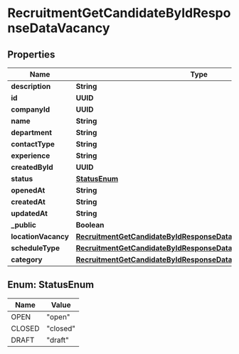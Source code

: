 

# RecruitmentGetCandidateByIdResponseDataVacancy


## Properties

| Name | Type | Description | Notes |
|------------ | ------------- | ------------- | -------------|
|**description** | **String** |  |  [optional] |
|**id** | **UUID** |  |  [optional] |
|**companyId** | **UUID** |  |  [optional] |
|**name** | **String** |  |  [optional] |
|**department** | **String** |  |  [optional] |
|**contactType** | **String** |  |  [optional] |
|**experience** | **String** |  |  [optional] |
|**createdById** | **UUID** |  |  [optional] |
|**status** | [**StatusEnum**](#StatusEnum) |  |  [optional] |
|**openedAt** | **String** |  |  [optional] |
|**createdAt** | **String** |  |  [optional] |
|**updatedAt** | **String** |  |  [optional] |
|**_public** | **Boolean** |  |  [optional] |
|**locationVacancy** | [**RecruitmentGetCandidateByIdResponseDataVacancyLocationVacancy**](RecruitmentGetCandidateByIdResponseDataVacancyLocationVacancy.md) |  |  [optional] |
|**scheduleType** | [**RecruitmentGetCandidateByIdResponseDataVacancyScheduleType**](RecruitmentGetCandidateByIdResponseDataVacancyScheduleType.md) |  |  [optional] |
|**category** | [**RecruitmentGetCandidateByIdResponseDataVacancyCategory**](RecruitmentGetCandidateByIdResponseDataVacancyCategory.md) |  |  [optional] |



## Enum: StatusEnum

| Name | Value |
|---- | -----|
| OPEN | &quot;open&quot; |
| CLOSED | &quot;closed&quot; |
| DRAFT | &quot;draft&quot; |



